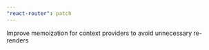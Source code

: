 ```yaml
---
"react-router": patch
---
```


Improve memoization for context providers to avoid unnecessary re-renders
